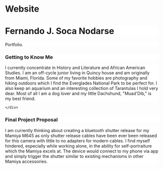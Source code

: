 # Website
<!DOCTYPE html>
<html>

<style>
body {
  background-image: url('https://cdn.britannica.com/92/130792-050-ED0EFC61/Everglades-National-Park-Florida.jpg');
}
</style>

<h1 style="background-color:White;">Fernando J. Soca Nodarse</h1>
<p style="background-color:White;">Portfolio.</p>
<div class="row">
	<div class="col-md-3">
		<h3 style="background-color:White;">Getting to Know Me </h3>
	</div>
	<div class="col-md-9">
		<p style="background-color:White;"> I currently concentrate in History and Literature and African American Studies. I am an off-cycle junior living in Quincy house and am originally from Miami, Florida. Some of my favorite hobbies are photography and hiking outdoors which I find the Everglades National Park to be perfect for. I also keep an aquarium and an interesting collection of Tarantulas I hold very dear. Most of all I am a dog lover and my little Dachshund, "Muad'Dib," is my best friend.<p>
	
	</div>
</div>
<h3 style="background-color:White;"> Final Project Proposal </h3>

<div class="col-md-9">
		<p style="background-color:White;"> I am currently thinking about creating a bluetooth shutter release for my Mamiya M645 as only shutter release cables have been ever been released for this camera with little to no adapters for modern cables. I find myself hindered, especially while working alone, in the ability for self-portraiture which the Mamiya excels at. The device would connect to my phone via app and simply trigger the shutter similar to existing mechanisms in other Mamiya accessories.
        
        
        
</html>
